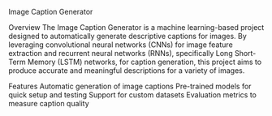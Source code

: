 Image Caption Generator

Overview
The Image Caption Generator is a machine learning-based project designed to automatically generate descriptive captions for images. By leveraging convolutional neural networks (CNNs) for image feature extraction and recurrent neural networks (RNNs), specifically Long Short-Term Memory (LSTM) networks, for caption generation, this project aims to produce accurate and meaningful descriptions for a variety of images.


Features
Automatic generation of image captions
Pre-trained models for quick setup and testing
Support for custom datasets
Evaluation metrics to measure caption quality
